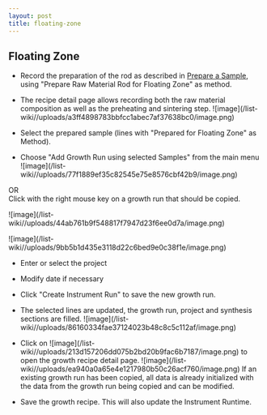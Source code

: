 ```yaml
---
layout: post
title: floating-zone
---
```


## Floating Zone
* Record the preparation of the rod as described in [Prepare a Sample](bulk/prepare-a-sample),
  using "Prepare Raw Material Rod for Floating Zone" as method.
* The recipe detail page allows recording both the raw material composition as well as the preheating and sintering step.
![image]\(/list-wiki//uploads/a3ff4898783bbfcc1abec7af37638bc0/image.png\)

* Select the prepared sample (lines with "Prepared for Floating Zone" as Method).
* Choose "Add Growth Run using selected Samples" from the main menu  
![image]\(/list-wiki//uploads/77f1889ef35c82545e75e8576cbf42b9/image.png\)

OR  
  Click with the right mouse key on a growth run that should be copied. 

![image]\(/list-wiki//uploads/44ab761b9f548817f7947d23f6ee0d7a/image.png\)

![image]\(/list-wiki//uploads/9bb5b1d435e3118d22c6bed9e0c38f1e/image.png\)
* Enter or select the project
* Modify date if necessary
* Click "Create Instrument Run" to save the new growth run.

* The selected lines are updated, the growth run, project and synthesis sections are filled.
![image]\(/list-wiki//uploads/86160334fae37124023b48c8c5c112af/image.png\)

* Click on ![image]\(/list-wiki//uploads/213d157206dd075b2bd20b9fac6b7187/image.png\) to open the growth recipe detail page.
![image]\(/list-wiki//uploads/ea940a0a65e4e1217980b50c26acf760/image.png\)
  If an existing growth run has been copied, all data is already initialized with the data from the growth run being copied and can be modified.
* Save the growth recipe. This will also update the Instrument Runtime.






